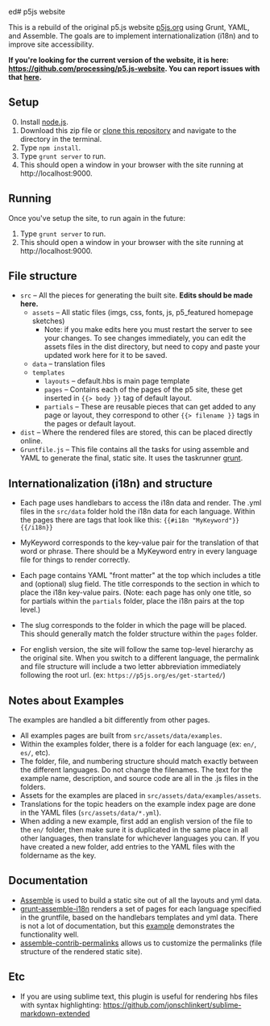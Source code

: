 ed# p5js website

This is a rebuild of the original p5.js website [p5js.org](https://p5js.org) using Grunt, YAML, and Assemble. The goals are to implement internationalization (i18n) and to improve site accessibility.

**If you're looking for the current version of the website, it is here: https://github.com/processing/p5.js-website. You can report issues with that [here](https://github.com/processing/p5.js-website/issues]).**

## Setup

0. Install [node.js](https://nodejs.org/en/download/).
1. Download this zip file or [clone this repository](https://help.github.com/articles/cloning-a-repository/) and navigate to the directory in the terminal.
2. Type `npm install`.
2. Type `grunt server` to run.
3. This should open a window in your browser with the site running at http://localhost:9000. 


## Running

Once you've setup the site, to run again in the future:

1. Type `grunt server` to run.
2. This should open a window in your browser with the site running at http://localhost:9000. 

## File structure

* `src` – All the pieces for generating the built site. __Edits should be made here.__
  * `assets` – All static files (imgs, css, fonts, js, p5_featured homepage sketches)
    * Note: if you make edits here you must restart the server to see your changes. To see changes immediately, you can edit the assets files in the dist directory, but need to copy and paste your updated work here for it to be saved.
  * `data` – translation files
  * `templates`
    * `layouts` – default.hbs is main page template
    * `pages` – Contains each of the pages of the p5 site, these get inserted in `{{> body }}` tag of default layout.
    * `partials` – These are reusable pieces that can get added to any page or layout, they correspond to other `{{> filename }}` tags in the pages or default layout.
* `dist` – Where the rendered files are stored, this can be placed directly online.
* `Gruntfile.js` – This file contains all the tasks for using assemble and YAML to generate the final, static site. It uses the taskrunner [grunt](http://gruntjs.com/).

## Internationalization (i18n) and structure

* Each page uses handlebars to access the i18n data and render. The .yml files in the `src/data` folder hold the i18n data for each language. Within the pages there are tags that look like this: `{{#i18n "MyKeyword"}}{{/i18n}}`

* MyKeyword corresponds to the key-value pair for the translation of that word or phrase. There should be a MyKeyword entry in every language file for things to render correctly.

* Each page contains YAML "front matter" at the top which includes a title and (optional) slug field. The title corresponds to the section in which to place the i18n key-value pairs. (Note: each page has only one title, so for partials within the `partials` folder, place the i18n pairs at the top level.)

* The slug corresponds to the folder in which the page will be placed. This should generally match the folder structure within the `pages` folder.

* For english version, the site will follow the same top-level hierarchy as the original site. When you switch to a different language, the permalink and file structure will include a two letter abbreviation immediately following the root url. (ex: `https://p5js.org/es/get-started/`)


## Notes about Examples

The examples are handled a bit differently from other pages.

* All examples pages are built from `src/assets/data/examples`.
* Within the examples folder, there is a folder for each language (ex: `en/`, `es/`, etc).
* The folder, file, and numbering structure should match exactly between the different languages. Do not change the filenames. The text for the example name, description, and source code are all in the .js files in the folders.
* Assets for the examples are placed in `src/assets/data/examples/assets`.
* Translations for the topic headers on the example index page are done in the YAML files (`src/assets/data/*.yml`).
* When adding a new example, first add an english version of the file to the `en/` folder, then make sure it is duplicated in the same place in all other languages, then translate for whichever languages you can. If you have created a new folder, add entries to the YAML files with the foldername as the key.


## Documentation

* [Assemble](http://assemble.io/) is used to build a static site out of all the layouts and yml data.
* [grunt-assemble-i18n](https://github.com/assemble/grunt-assemble-i18n) renders a set of pages for each language specified in the gruntfile, based on the handlebars templates and yml data. There is not a lot of documentation, but this [example](https://github.com/LaurentGoderre/i18n-demo) demonstrates the functionality well.
* [assemble-contrib-permalinks](https://github.com/assemble/assemble-permalinks) allows us to customize the permalinks (file structure of the rendered static site).

## Etc

* If you are using sublime text, this plugin is useful for rendering hbs files with syntax highlighting: https://github.com/jonschlinkert/sublime-markdown-extended


